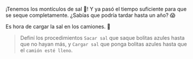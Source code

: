 <gs-attire attire-url="https://raw.githubusercontent.com/MumukiProject/mumuki-guia-gobstones-salinas-del-bebedero/master/assets/attires/config_1582048892623.json"></gs-attire>

¡Tenemos los montículos de sal :tada:! Y ya pasó el tiempo suficiente para que se seque completamente. ¿Sabías que podría tardar hasta un año? :scream:

Es hora de cargar la sal en los camiones. :truck:

> Definí los procedimientos `Sacar sal` que saque bolitas azules hasta que no hayan más, y `Cargar sal` que ponga bolitas azules hasta que el `camión esté lleno`. 